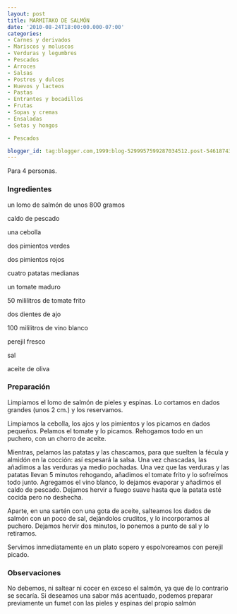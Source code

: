 ```yaml
---
layout: post
title: MARMITAKO DE SALMÓN
date: '2010-08-24T18:00:00.000-07:00'
categories:
- Carnes y derivados
- Mariscos y moluscos
- Verduras y legumbres
- Pescados
- Arroces
- Salsas
- Postres y dulces
- Huevos y lacteos
- Pastas
- Entrantes y bocadillos
- Frutas
- Sopas y cremas
- Ensaladas
- Setas y hongos

- Pescados

blogger_id: tag:blogger.com,1999:blog-5299957599287034512.post-5461874396631947584
---
```


Para 4 personas.

<h3>Ingredientes</h3>

un lomo de salmón de unos 800 gramos

caldo de pescado

una cebolla

dos pimientos verdes

dos pimientos rojos

cuatro patatas medianas

un tomate maduro

50 mililitros de tomate frito

dos dientes de ajo

100 mililitros de vino blanco

perejil fresco

sal

aceite de oliva

<h3>Preparación</h3>

Limpiamos el lomo de salmón de pieles y espinas. Lo cortamos en dados grandes (unos 2 cm.) y los reservamos.

Limpiamos la cebolla, los ajos y los pimientos y los picamos en dados pequeños. Pelamos el tomate y lo picamos. Rehogamos todo en un puchero, con un chorro de aceite.

Mientras, pelamos las patatas y las chascamos, para que suelten la fécula y almidón en la cocción: así espesará la salsa. Una vez chascadas, las añadimos a las verduras ya medio pochadas. Una vez que las verduras y las patatas llevan 5 minutos rehogando, añadimos el tomate frito y lo sofreímos todo junto. Agregamos el vino blanco, lo dejamos evaporar y añadimos el caldo de pescado. Dejamos hervir a fuego suave hasta que la patata esté cocida pero no deshecha.

Aparte, en una sartén con una gota de aceite, salteamos los dados de salmón con un poco de sal, dejándolos cruditos, y lo incorporamos al puchero. Dejamos hervir dos minutos, lo ponemos a punto de sal y lo retiramos.

Servimos inmediatamente en un plato sopero y espolvoreamos con perejil picado.

<h3>Observaciones</h3>

No debemos, ni saltear ni cocer en exceso el salmón, ya que de lo contrario se secaría. Si deseamos una sabor más acentuado, podemos preparar previamente un fumet con las pieles y espinas del propio salmón

